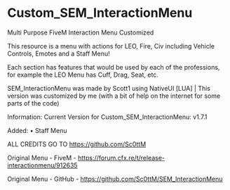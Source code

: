 # Custom_SEM_InteractionMenu

Multi Purpose FiveM Interaction Menu Customized

This resource is a menu with actions for LEO, Fire, Civ including Vehicle Controls, Emotes and a Staff Menu!

Each section has features that would be used by each of the professions, for example the LEO Menu has Cuff, Drag, Seat, etc.

SEM_InteractionMenu was made by Scott1 using NativeUI [LUA] | This version was customized by me (with a bit of help on the internet for some parts of the code)

Information: Current Version for Custom_SEM_InteractionMenu: v1.7.1

Added: • Staff Menu

ALL CREDITS GO TO https://github.com/Sc0ttM

Original Menu - FiveM - https://forum.cfx.re/t/release-interactionmenu/912635

Original Menu - GitHub - https://github.com/Sc0ttM/SEM_InteractionMenu
